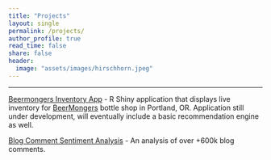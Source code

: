 ```yaml
---
title: "Projects"
layout: single
permalink: /projects/
author_profile: true
read_time: false
share: false
header:
  image: "assets/images/hirschhorn.jpeg"
---
```


****

[Beermongers Inventory App](https://beermongersbottlelist.shinyapps.io/BM_Inventory/) - R Shiny application that displays live inventory for [BeerMongers](https://www.thebeermongers.com/) bottle shop in Portland, OR. Application still under development, will eventually include a basic recommendation engine as well.



[Blog Comment Sentiment Analysis](https://rsolter.github.io/BWRAO-Comment-Scraper/) - An analysis of over +600k blog comments.
